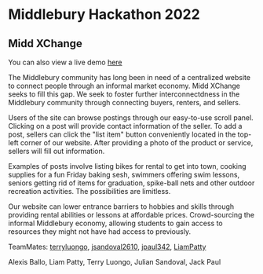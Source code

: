 # Middlebury Hackathon 2022
## Midd XChange

You can also view a live demo [here](thecollegemerch.com:3000)

The Middlebury community has long been in need of a centralized website to connect people through an informal market economy.  Midd XChange seeks to fill this gap.  We seek to foster further interconnectdness in the Middlebury community through connecting buyers, renters, and sellers.  

Users of the site can browse postings through our easy-to-use scroll panel.  Clicking on a post will provide contact information of the seller.  To add a post, sellers can click the "list item" button conveniently located in the top-left corner of our website.  After providing a photo of the product or service, sellers will fill out information.  

Examples of posts involve listing bikes for rental to get into town, cooking supplies for a fun Friday baking sesh, swimmers offering swim lessons, seniors getting rid of items for graduation, spike-ball nets and other outdoor recreation activities.  The possibilities are limitless.  

Our website can lower entrance barriers to hobbies and skills through providing rental abilities or lessons at affordable prices.  Crowd-sourcing the informal Middlebury economy, allowing students to gain access to resources they might not have had access to previously.

TeamMates: [terryluongo](https://github.com/terryluongo), [jsandoval2610](https://github.com/jsandoval2610), [jpaul342](https://github.com/jpaul342), [LiamPatty](https://github.com/LiamPatty)

Alexis Ballo, Liam Patty, Terry Luongo, Julian Sandoval, Jack Paul

